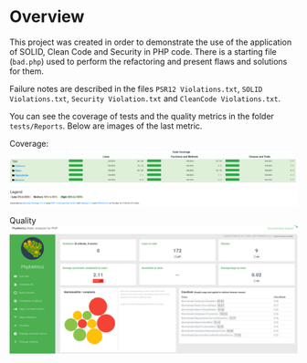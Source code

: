 # Overview

This project was created in order to demonstrate the use of the application of SOLID, Clean Code and Security in PHP code. There is a starting file (`bad.php`) used to perform the refactoring and present flaws and solutions for them.

Failure notes are described in the files `PSR12 Violations.txt`, `SOLID Violations.txt`, `Security Violation.txt` and `CleanCode Violations.txt`.

You can see the coverage of tests and the quality metrics in the folder `tests/Reports`. Below are images of the last metric.

Coverage:
![alt text](https://github.com/jmsilvadev/person_notification/blob/master/coverage.png)

Quality
![alt text](https://github.com/jmsilvadev/person_notification/blob/master/metrics.png)
